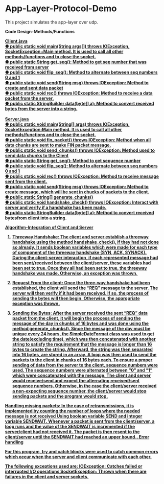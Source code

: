 # App-Layer-Protocol-Demo
This project simulates the app-layer over udp.

<b>Code Design-Methods/Functions<b> <br />

<u>Client.java<u> <br />
● public static void main(String args[]) throws IOException, SocketException::Main method. It is used to call all other methods/functions and to close the socket.<br />
● public static String get_seq(): Method to get seq number that was received from server <br />
● public static void flip_seq(): Method to alternate between seq numbers 0 and 1  <br />
● public static void send(String msg) throws IOException: Method to create and sent data packet <br />
● public static void rec() throws IOException: Method to receive a data packet from the server.  <br />
● public static StringBuilder data(byte[] a): Method to convert received bytes from the server into a string. <br /> <br />
<u>Server.java<u> <br />
● public static void main(String[] args) throws IOException, SocketException:Main method. It is used to call all other methods/functions and to close the socket.<br />
● public static void fin_packet() throws IOException: Method when all data chunks are sent to make FIN packet message.<br />
● public static void send_chunks() throws IOException: Method used to send data chunks to the Client<br />
● public static String get_seq(): Method to get sequence number<br />
● public static void flip_seq(): Method to alternate between seq numbers 0 and 1<br />
● public static void rec() throws IOException: Method to receive message sent from the client.<br />
● public static void send(String msg) throws IOException: Method to create message, which will be sent in chucks of packets to the client.<br />
● public static String[] generate_chunks() <br />
● public static void handshake_check() throws IOException: Interact with server and verify if a handshake has been made.<br />
● public static StringBuilder data(byte[] a): Method to convert received bytesfrom client into a string.<br />



<b>Algorithm-Integration of Client and Server<b>
1) Threeway Handshake: The client and server establish a threeway handshake using the method handshake_check(), if they had not done so already. It sends boolean variables which were made for each type of component of the threeway handshake (SYN, ACK, SYNACK). During the client-server interaction, if each represented message had been sent/received between the client/server, these variables had been set to true. Once they all had been set to true, the threeway handshake was made. Otherwise, an exception was thrown.

2) Request From the client: Once the three-way handshake had been established, the client will send the “REQ” message to the server. The server will then verify if it had been received. If so, the process of sending the bytes will then begin. Otherwise, the appropriate exception was thrown.

3) Sending the Bytes: After the server received the sent “REQ” data packet from the client, it will begin the process of sending the message of the day in chunks of 16 bytes and was done using the method generate_chunks(). Since the message of the day must be unique every 24 hours, the SimpleDateFormat class was used to get the date(excluding time), which was then concatenated with another string to satisfy the requirement that the message is longer than 16 bytes to create the string. Afterward, the string was then separated into 16 bytes, are stored in an array. A loop was then used to send the packets to the client in chunks of 16 bytes each. To ensure a proper sending of data from the server to the client, sequence numbers were used. The sequence numbers were alternated between “0” and “1” which were concatenated with the message. The client and server would receive/send and expect the alternating received/sent sequence numbers. Otherwise, in the case the client/server received a non-expecting sequence number, the client/server would stop sending packets and the program would stop. 

Handling missing packets: In the case of retransmissions, it is implemented by counting the number of loops where the needed message is not received Using boolean variable SEND and integer variable SENDWAIT. Whenever a packet is sent from the client/server, a loop runs and the value of the SENDWAIT is incremented if the server/client had not received it. The packet is then resent to the client/server until the SENDWAIT had reached an upper bound..
Error handling

For this program, try and catch blocks were used to catch common errors which occur when the server and client communicate with each other.

The following exceptions used are:
IOException: Catches failed or interrupted I/O operations
SocketException: Thrown when there are failures in the client and server sockets.
